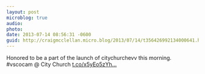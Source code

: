 ```yaml
---
layout: post
microblog: true
audio: 
photo: 
date: 2013-07-14 08:56:31 -0600
guid: http://craigmcclellan.micro.blog/2013/07/14/t356426992134000641.html
---
```

Honored to be a part of the launch of citychurchevv this morning. #vscocam @ City Church [t.co/x5yEo5zYh...](http://t.co/x5yEo5zYhQ)
